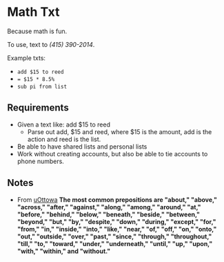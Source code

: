 # Math Txt

Because math is fun.

To use, text to _(415) 390-2014_.

Example txts:

 * `add $15 to reed`
 * `= $15 * 8.5%`
 * `sub pi from list`

## Requirements

 * Given a text like: add $15 to reed
   * Parse out add, $15 and reed, where $15 is the amount, add is the action and reed is the list. 
 * Be able to have shared lists and personal lists
 * Work without creating accounts, but also be able to tie accounts to phone numbers.

## Notes

 * From [uOttowa](http://www.writingcentre.uottawa.ca/hypergrammar/preposit.html) __The most common prepositions are "about," "above," "across," "after," "against," "along," "among," "around," "at," "before," "behind," "below," "beneath," "beside," "between," "beyond," "but," "by," "despite," "down," "during," "except," "for," "from," "in," "inside," "into," "like," "near," "of," "off," "on," "onto," "out," "outside," "over," "past," "since," "through," "throughout," "till," "to," "toward," "under," "underneath," "until," "up," "upon," "with," "within," and "without."__

